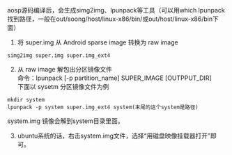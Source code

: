 aosp源码编译后，会生成simg2img、lpunpack等工具（可以用which lpunpack找到路径，一般在out/soong/host/linux-x86/bin/或out/host/linux-x86/bin下面）

1. 将 super.img 从 Android sparse image 转换为 raw image

```shell
simg2img super.img super.img_ext4
```

2. 从 raw image 解包出分区镜像文件  
命令：lpunpack [-p partition_name] SUPER_IMAGE [OUTPPUT_DIR]  
下面以 sysetm 分区镜像文件为例
```shell
mkdir system
lpunpack -p system super.img_ext4 system(末尾的这个system是路径)
```
system.img 镜像会解到system目录里面。 

3. ubuntu系统的话，右击system.img文件，选择“用磁盘映像挂载器打开”即可。
